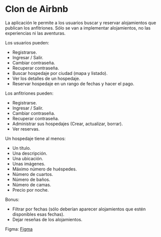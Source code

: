 # Clon de Airbnb

La aplicación le permite a los usuarios buscar y reservar alojamientos que publican los anfitriones. Sólo se van a implementar alojamientos, no las experiencias ni las aventuras.

Los usuarios pueden:

* Registrarse.
* Ingresar / Salir.
* Cambiar contraseña.
* Recuperar contraseña.
* Buscar hospedaje por ciudad (mapa y listado).
* Ver los detalles de un hospedaje.
* Reservar hospedaje en un rango de fechas y hacer el pago.

Los anfitriones pueden:

* Registrarse.
* Ingresar / Salir.
* Cambiar contraseña.
* Recuperar contraseña.
* Administrar sus hospedajes (Crear, actualizar, borrar).
* Ver reservas.

Un hospedaje tiene al menos:

* Un título.
* Una descripción.
* Una ubicación.
* Unas imágenes.
* Máximo número de huéspedes.
* Número de cuartos.
* Número de baños.
* Número de camas.
* Precio por noche.

Bonus:

* Filtrar por fechas (sólo deberían aparecer alojamientos que estén disponibles esas fechas).
* Dejar reseñas de los alojamientos.

Figma: [Figma](https://www.figma.com/file/lowi2TQbfuztsu0BGPiZUn/Airbnb-x-Figma-(Community)?node-id=0%3A1)
